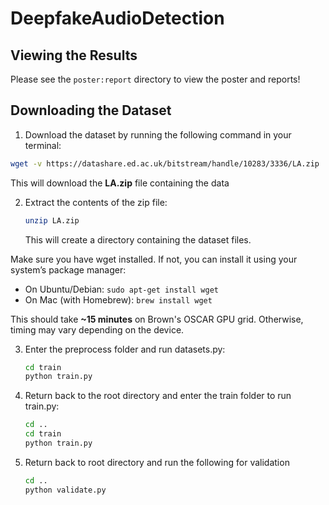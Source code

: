 # DeepfakeAudioDetection

## Viewing the Results

Please see the `poster:report` directory to view the poster and reports!

## Downloading the Dataset 

1. Download the dataset by running the following command in your terminal:
```bash
wget -v https://datashare.ed.ac.uk/bitstream/handle/10283/3336/LA.zip
```

This will download the **LA.zip** file containing the data

2. Extract the contents of the zip file:
    ```bash
    unzip LA.zip
    ```

    This will create a directory containing the dataset files.

Make sure you have wget installed. If not, you can install it using your system’s package manager:
- On Ubuntu/Debian: `sudo apt-get install wget`
- On Mac (with Homebrew): `brew install wget`

This should take **~15 minutes** on Brown's OSCAR GPU grid. Otherwise, timing may vary depending on the device.

3. Enter the preprocess folder and run datasets.py:
    ```bash
    cd train
    python train.py
    ```

4. Return back to the root directory and enter the train folder to run train.py:
    ```bash
    cd ..
    cd train
    python train.py
    ```

5.  Return back to root directory and run the following for validation
    ```bash
    cd ..
    python validate.py
    ```